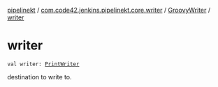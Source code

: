 [pipelinekt](../../index.md) / [com.code42.jenkins.pipelinekt.core.writer](../index.md) / [GroovyWriter](index.md) / [writer](./writer.md)

# writer

`val writer: `[`PrintWriter`](https://docs.oracle.com/javase/6/docs/api/java/io/PrintWriter.html)

destination to write to.


